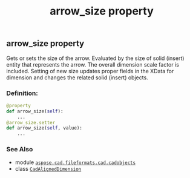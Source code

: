 ﻿---
title: arrow_size property
second_title: Aspose.CAD for Python via .NET API References
description: 
type: docs
weight: 80
url: /python-net/aspose.cad.fileformats.cad.cadobjects/cadaligneddimension/arrow_size/
is_root: false
---

## arrow_size property


Gets or sets the size of the arrow. 
Evaluated by the size of solid (insert) entity that represents the arrow.
The overall dimension scale factor is included.
Setting of new size updates proper fields in the XData for dimension and changes the related solid (insert) objects.
### Definition:
```python
@property
def arrow_size(self):
    ...
@arrow_size.setter
def arrow_size(self, value):
    ...
```

### See Also
* module [`aspose.cad.fileformats.cad.cadobjects`](../../)
* class [`CadAlignedDimension`](/cad/python-net/aspose.cad.fileformats.cad.cadobjects/cadaligneddimension)
